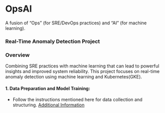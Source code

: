 # OpsAI
A fusion of “Ops” (for SRE/DevOps practices) and “AI” (for machine learning). 
### Real-Time Anomaly Detection Project 

### Overview
Combining SRE practices with machine learning that can lead to powerful insights and improved system reliability. This project focuses on real-time anomaly detection using machine learning and Kubernetes(GKE).

#### 1. Data Preparation and Model Training:
- Follow the instructions mentioned here for data collection and structuring. [Additional Information](Data-collection-and-structuring.md)
